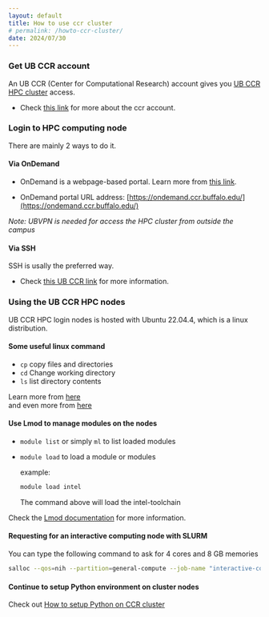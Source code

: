 ```yaml
---
layout: default
title: How to use ccr cluster
# permalink: /howto-ccr-cluster/
date: 2024/07/30
---
```

###  Get UB CCR account

An UB CCR (Center for Computational Research) account gives you [UB CCR HPC cluster](https://www.buffalo.edu/ccr/support/research_facilities/ub-hpc.html) access.

- Check [this link](https://www.buffalo.edu/ccr/support/ccr-help/accounts.html) for more about the ccr account.

###  Login to HPC computing node

There are mainly 2 ways to do it.

#### Via OnDemand 
- OnDemand is a webpage-based portal. Learn more from [this link](https://docs.ccr.buffalo.edu/en/latest/portals/ood/). 

- OnDemand portal URL address: [https://ondemand.ccr.buffalo.edu/](https://ondemand.ccr.buffalo.edu/)

*Note: UBVPN is needed for access the HPC cluster from outside the campus*

#### Via SSH

SSH is usally the preferred way.
- Check [this UB CCR link](https://docs.ccr.buffalo.edu/en/latest/hpc/login/) for more information.

### Using the UB CCR HPC nodes

UB CCR HPC login nodes is hosted with Ubuntu 22.04.4, which is a linux distribution.

#### Some useful linux command

- `cp` copy files and directories
- `cd` Change working directory 
- `ls` list directory contents

Learn more from [here](https://ubuntu.com/tutorials/command-line-for-beginners)\
and even more from [here](https://support.cs.wm.edu/index.php/tips-and-tricks/basic-linux-commands)
#### Use Lmod to manage modules on the nodes
- `module list` or simply `ml` to list loaded modules
- `module load` to load a module or modules
  
  example:
  ```bash
  module load intel 
  ```
  The command above will load the intel-toolchain

Check the [Lmod documentation](https://lmod.readthedocs.io/en/latest/) for more information.

#### Requesting for an interactive computing node with SLURM

You can type the following command to ask for 4 cores and 8 GB memories
```bash
salloc --qos=nih --partition=general-compute --job-name "interactive-compute" --nodes=4  --mem=2G  --time=12:00:00;srun --pty /bin/bash --login
```

#### Continue to setup Python environment on cluster nodes
Check out [How to setup Python on CCR cluster](/get-started/howto-ccr-setup-python)